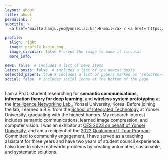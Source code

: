 ```yaml
---
layout: about
title: about
permalink: /
subtitle: >
  <a href='mailto:hanju.yoo@yonsei.ac.kr'>E-mail</a> / <a href='https://github.com/kmsiapps'>Github</a> / <a href='https://www.linkedin.com/in/kmsiapps'>LinkedIn</a>

profile:
  align: right
  image: profile_hanju.png
  image_circular: false # crops the image to make it circular
  more_info: 

news: false  # includes a list of news items
latest_posts: false  # includes a list of the newest posts
selected_papers: true # includes a list of papers marked as "selected={true}"
social: false  # includes social icons at the bottom of the page
---
```


I am a Ph.D. student researching for **semantic communications**, **information theory for deep learning**, and **wireless system prototyping** at the [Intelligence Networking Lab.](https://cbchae.org), Yonsei University, Korea. Before joining the lab, I earned a B.E. from the [School of Integrated Technology](https://sit.yonsei.ac.kr) at Yonsei University, graduating with the highest honors. My research interest includes semantic communications, learned image compression, and computer vision. I was an exhibitor at [CES 2023 on behalf of Yonsei University](https://www.yonsei.ac.kr/en_sc/yonsei_news.jsp?article_no=213280&mode=view), and am a recipient of the [2022 Qualcomm IT Tour Program](https://www.etnews.com/20220818000080). Committed to community engagement, I have served as a teaching assistant for three years and have two years of student council experience. I also love to solve real-world problems by creating automated, sustainable, and systematic solutions.
